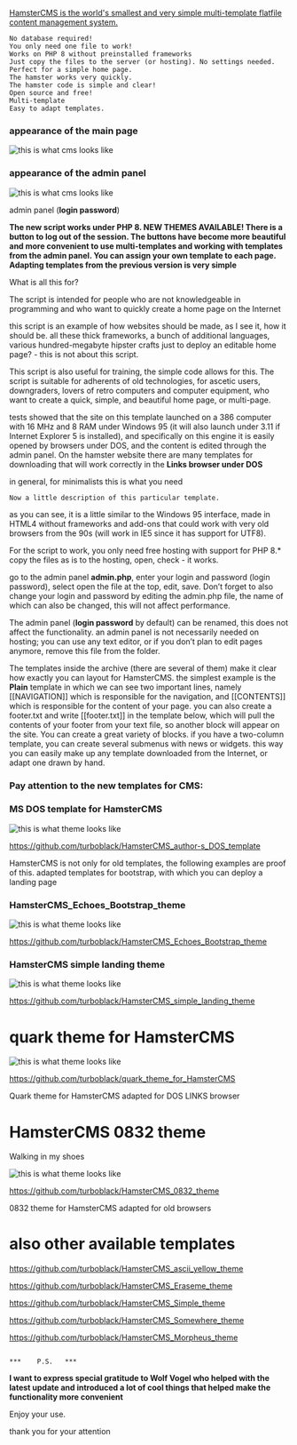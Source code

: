 [HamsterCMS is the world's smallest and very simple multi-template flatfile content management system.](http://old.net.eu.org/)



    No database required!
    You only need one file to work!
    Works on PHP 8 without preinstalled frameworks
    Just copy the files to the server (or hosting). No settings needed.
    Perfect for a simple home page.
    The hamster works very quickly.
    The hamster code is simple and clear!
    Open source and free!
    Multi-template
    Easy to adapt templates.
      
  


### appearance of the main page
![this is what cms looks like](https://github.com/turboblack/HamsterCMS/blob/master/image.png)

### appearance of the admin panel
![this is what cms looks like](https://github.com/turboblack/HamsterCMS/blob/master/adminpanel.png)

admin panel (**login password**)

**The new script works under PHP 8. 
NEW THEMES AVAILABLE!
There is a button to log out of the session.
The buttons have become more beautiful and more convenient to use
multi-templates and working with templates from the admin panel.
You can assign your own template to each page. 
Adapting templates from the previous version is very simple**

What is all this for?

The script is intended for people who are not knowledgeable in programming 
and who want to quickly create a home page on the Internet

this script is an example of how websites should be made, as I see it, 
how it should be. all these thick frameworks, a bunch of 
additional languages, various hundred-megabyte hipster crafts 
just to deploy an editable home page? - this is not about this script.

This script is also useful for training, the simple code allows for this.
The script is suitable for adherents of old technologies, for ascetic users, 
downgraders, lovers of retro computers and computer equipment,
who want to create a quick, simple, and beautiful home page, or multi-page.

tests showed that the site on this template launched on a 386 computer 
with 16 MHz and 8 RAM under Windows 95 (it will also launch under 3.11 
if Internet Explorer 5 is installed), and specifically on this engine 
it is easily opened by browsers under DOS, and the content is edited 
through the admin panel. On the hamster website there are many templates 
for downloading that will work correctly in the **Links browser under DOS**

in general, for minimalists this is what you need

    Now a little description of this particular template.
as you can see, it is a little similar to the Windows 95 interface, 
made in HTML4 without frameworks and add-ons that could work 
with very old browsers from the 90s 
(will work in IE5 since it has support for UTF8).

For the script to work, you only need free hosting with support for PHP 8.*
copy the files as is to the hosting, open, check - it works.

go to the admin panel **admin.php**, enter your 
login and password (login password), select open the file at the top, edit, save.
Don’t forget to also change your login and password by 
editing the admin.php file, the name of which can also be changed, 
this will not affect performance.

The admin panel (**login password** by default) can be renamed, this does not affect the functionality.
an admin panel is not necessarily needed on hosting; you can use any text editor, or if you don’t plan to edit pages anymore, remove this file from the folder.

The templates inside the archive (there are several of them) make it clear how exactly you can layout for HamsterCMS. the simplest example is the **Plain** template in which we can see two important lines, namely [[NAVIGATION]] which is responsible for the navigation, and [[CONTENTS]] which is responsible for the content of your page. you can also create a footer.txt and write [[footer.txt]] in the template below, which will pull the contents of your footer from your text file, so another block will appear on the site. You can create a great variety of blocks. if you have a two-column template, you can create several submenus with news or widgets. this way you can easily make up any template downloaded from the Internet, or adapt one drawn by hand.

### Pay attention to the new templates for CMS:

### MS DOS template for HamsterCMS
![this is what theme looks like](https://github.com/turboblack/HamsterCMS_author-s_DOS_template/blob/main/dos_screenshot.png)

https://github.com/turboblack/HamsterCMS_author-s_DOS_template

HamsterCMS is not only for old templates, the following examples are proof of this. 
adapted templates for bootstrap, with which you can deploy a landing page

### HamsterCMS_Echoes_Bootstrap_theme
![this is what theme looks like](https://github.com/turboblack/HamsterCMS_Echoes_Bootstrap_theme/blob/main/example.png)

https://github.com/turboblack/HamsterCMS_Echoes_Bootstrap_theme

### HamsterCMS simple landing theme
![this is what theme looks like](https://github.com/turboblack/HamsterCMS_simple_landing_theme/blob/main/screenshot.png)

https://github.com/turboblack/HamsterCMS_simple_landing_theme

# quark theme for HamsterCMS 
![this is what theme looks like](https://github.com/turboblack/quark_theme_for_HamsterCMS/blob/main/quark.png)

https://github.com/turboblack/quark_theme_for_HamsterCMS

Quark theme for HamsterCMS adapted for DOS LINKS browser

# HamsterCMS 0832 theme

Walking in my shoes

![this is what theme looks like](https://github.com/turboblack/HamsterCMS_0832_theme/blob/main/0832.png)

https://github.com/turboblack/HamsterCMS_0832_theme

0832 theme for HamsterCMS adapted for old browsers    

# also other available templates
https://github.com/turboblack/HamsterCMS_ascii_yellow_theme

https://github.com/turboblack/HamsterCMS_Eraseme_theme

https://github.com/turboblack/HamsterCMS_Simple_theme

https://github.com/turboblack/HamsterCMS_Somewhere_theme

https://github.com/turboblack/HamsterCMS_Morpheus_theme


                                                                         ***    P.S.   ***
                                                                
**I want to express special gratitude to Wolf Vogel who helped with the latest update 
and introduced a lot of cool things that helped make the functionality more convenient**

Enjoy your use.

thank you for your attention
